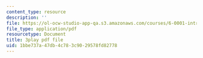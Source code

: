 ```yaml
---
content_type: resource
description: ''
file: https://ol-ocw-studio-app-qa.s3.amazonaws.com/courses/6-0001-introduction-to-computer-science-and-programming-in-python-fall-2016/1bbe737a47db4c783c9029578fd82778_mrvBnZIEsZY.pdf
file_type: application/pdf
resourcetype: Document
title: 3play pdf file
uid: 1bbe737a-47db-4c78-3c90-29578fd82778
---
```

